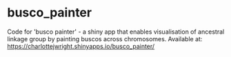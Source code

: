 # busco_painter
Code for 'busco painter' - a shiny app that enables visualisation of ancestral linkage group by painting buscos across chromosomes. Available at: https://charlottejwright.shinyapps.io/busco_painter/ 
